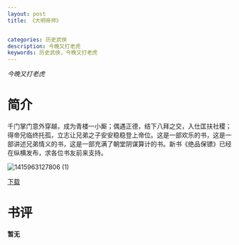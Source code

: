 ```yaml
---
layout: post
title: 《大明帝师》


categories: 历史武侠
description: 今晚又打老虎
keywords: 历史武侠，今晚又打老虎
---
```


*今晚又打老虎*

# 简介

千门掌门意外穿越，成为青楼一小厮；偶遇正德，结下八拜之交，入仕匡扶社稷；得帝兄临终托孤，立志让兄弟之子安安稳稳登上帝位。这是一部欢乐的书，这是一部讲述兄弟情义的书，这是一部充满了朝堂阴谋算计的书。新书《绝品保镖》已经在纵横发布，求各位书友前来支持。

![1415963127806 (1)](http://tvax4.sinaimg.cn/large/008dGP0Fgy1gu0gn5lrquj305u07sdg2.jpg)

[下载](https://link.jscdn.cn/1drv/aHR0cHM6Ly8xZHJ2Lm1zL3QvcyFBaGU2R2dNWmVFb2poUnc4MW0zUXR3TjJZUHVZP2U9elVLVlNn.txt)

# 书评
**暂无**